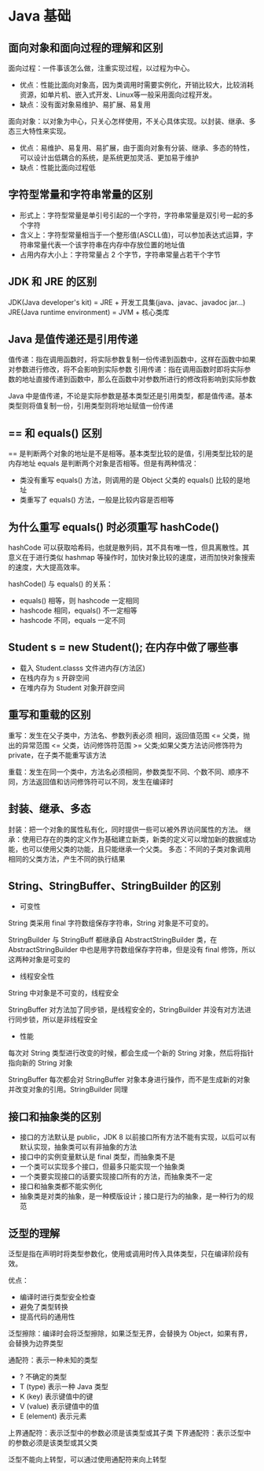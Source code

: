 # Java 基础

## 面向对象和面向过程的理解和区别

面向过程：一件事该怎么做，注重实现过程，以过程为中心。

- 优点：性能比面向对象高，因为类调用时需要实例化，开销比较大，比较消耗资源，如单片机、嵌入式开发、Linux等一般采用面向过程开发。
- 缺点：没有面对象易维护、易扩展、易复用

面向对象：以对象为中心，只关心怎样使用，不关心具体实现。以封装、继承、多态三大特性来实现。

- 优点：易维护、易复用、易扩展，由于面向对象有分装、继承、多态的特性，可以设计出低耦合的系统，是系统更加灵活、更加易于维护
- 缺点：性能比面向过程低

## 字符型常量和字符串常量的区别

- 形式上：字符型常量是单引号引起的一个字符，字符串常量是双引号一起的多个字符
- 含义上：字符型常量相当于一个整形值(ASCLL值)，可以参加表达式运算，字符串常量代表一个该字符串在内存中存放位置的地址值
- 占用内存大小上：字符常量占 2 个字节，字符串常量占若干个字节

## JDK 和 JRE 的区别

JDK(Java developer's kit) = JRE + 开发工具集(java、javac、javadoc jar...)
JRE(Java runtime environment) = JVM + 核心类库

## Java 是值传递还是引用传递

值传递：指在调用函数时，将实际参数复制一份传递到函数中，这样在函数中如果对参数进行修改，将不会影响到实际参数
引用传递：指在调用函数时即将实际参数的地址直接传递到函数中，那么在函数中对参数所进行的修改将影响到实际参数

Java 中是值传递，不论是实际参数是基本类型还是引用类型，都是值传递。基本类型则将值复制一份，引用类型则将地址赋值一份传递

## == 和 equals() 区别

== 是判断两个对象的地址是不是相等。基本类型比较的是值，引用类型比较的是内存地址
equals 是判断两个对象是否相等。但是有两种情况：

- 类没有重写 equals() 方法，则调用的是 Object 父类的 equals() 比较的是地址
- 类重写了 equals() 方法，一般是比较内容是否相等

## 为什么重写 equals() 时必须重写 hashCode()

hashCode 可以获取哈希码，也就是散列码，其不具有唯一性，但具离散性。其意义在于进行类似 hashmap 等操作时，加快对象比较的速度，进而加快对象搜索的速度，大大提高效率。

hashCode() 与 equals() 的关系：

- equals() 相等，则 hashcode 一定相同
- hashcode 相同，equals() 不一定相等
- hashcode 不同，equals 一定不同

## Student s = new Student(); 在内存中做了哪些事

- 载入 Student.classs 文件进内存(方法区)
- 在栈内存为 s 开辟空间
- 在堆内存为 Student 对象开辟空间

## 重写和重载的区别

重写：发生在父子类中，方法名、参数列表必须 相同，返回值范围 <= 父类，抛出的异常范围 <= 父类，访问修饰符范围 >= 父类;如果父类方法访问修饰符为 private，在子类不能重写该方法

重载：发生在同一个类中，方法名必须相同，参数类型不同、个数不同、顺序不同，方法返回值和访问修饰符可以不同，发生在编译时

## 封装、继承、多态

封装：把一个对象的属性私有化，同时提供一些可以被外界访问属性的方法。
继承：使用已存在的类的定义作为基础建立新类，新类的定义可以增加新的数据或功能，也可以使用父类的功能，且只能继承一个父类。
多态：不同的子类对象调用相同的父类方法，产生不同的执行结果

## String、StringBuffer、StringBuilder 的区别

- 可变性

String 类采用 final 字符数组保存字符串，String 对象是不可变的。

StringBuilder 与 StringBuff 都继承自 AbstractStringBuilder 类，在 AbstractStringBuilder 中也是用字符数组保存字符串，但是没有 final 修饰，所以这两种对象是可变的

- 线程安全性

String 中对象是不可变的，线程安全

StringBuffer 对方法加了同步锁，是线程安全的，StringBuilder 并没有对方法进行同步锁，所以是非线程安全

- 性能

每次对 String 类型进行改变的时候，都会生成一个新的 String 对象，然后将指针指向新的 String 对象

StringBuffer 每次都会对 StringBuffer 对象本身进行操作，而不是生成新的对象并改变对象的引用。StringBuilder 同理

## 接口和抽象类的区别

- 接口的方法默认是 public，JDK 8 以前接口所有方法不能有实现，以后可以有默认实现，抽象类可以有非抽象的方法
- 接口中的实例变量默认是 final 类型，而抽象类不是
- 一个类可以实现多个接口，但最多只能实现一个抽象类
- 一个类要实现接口的话要实现接口所有的方法，而抽象类不一定
- 接口和抽象类都不能实例化
- 抽象类是对类的抽象，是一种模版设计；接口是行为的抽象，是一种行为的规范

## 泛型的理解

泛型是指在声明时将类型参数化，使用或调用时传入具体类型，只在编译阶段有效。

优点：

- 编译时进行类型安全检查
- 避免了类型转换
- 提高代码的通用性

泛型擦除：编译时会将泛型擦除，如果泛型无界，会替换为 Object，如果有界，会替换为边界类型

通配符：表示一种未知的类型

- ? 不确定的类型
- T (type) 表示一种 Java 类型
- K (key) 表示键值中的键
- V (value) 表示键值中的值
- E (element) 表示元素

上界通配符：表示泛型中的参数必须是该类型或其子类
下界通配符：表示泛型中的参数必须是该类型或其父类

泛型不能向上转型，可以通过使用通配符来向上转型
